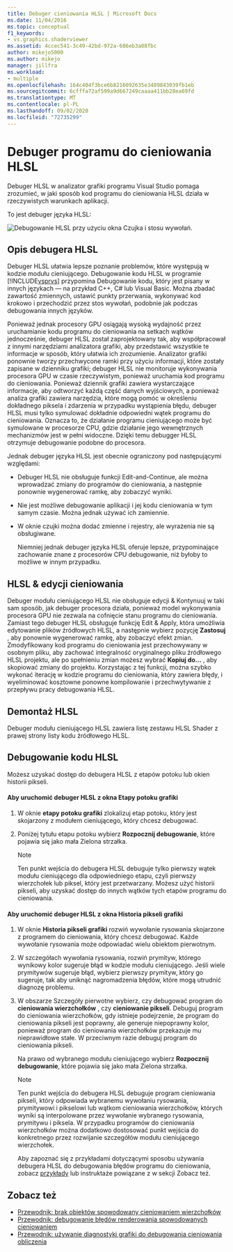 ```yaml
---
title: Debuger cieniowania HLSL | Microsoft Docs
ms.date: 11/04/2016
ms.topic: conceptual
f1_keywords:
- vs.graphics.shaderviewer
ms.assetid: 4ccec541-3c49-42bd-972a-686eb3a88fbc
author: mikejo5000
ms.author: mikejo
manager: jillfra
ms.workload:
- multiple
ms.openlocfilehash: 164c404f3bce6b8216092635e3489843039fb1eb
ms.sourcegitcommit: 6cfffa72af599a9d667249caaaa411bb28ea69fd
ms.translationtype: MT
ms.contentlocale: pl-PL
ms.lasthandoff: 09/02/2020
ms.locfileid: "72735299"
---
```

# <a name="hlsl-shader-debugger"></a>Debuger programu do cieniowania HLSL
Debuger HLSL w analizator grafiki programu Visual Studio pomaga zrozumieć, w jaki sposób kod programu do cieniowania HLSL działa w rzeczywistych warunkach aplikacji.

 To jest debuger języka HLSL:

 ![Debugowanie HLSL przy użyciu okna Czujka i stosu wywołań.](media/gfx_diag_demo_hlsl_debugger_orientation.png "gfx_diag_demo_hlsl_debugger_orientation")

## <a name="understanding-the-hlsl-debugger"></a>Opis debugera HLSL
 Debuger HLSL ułatwia lepsze poznanie problemów, które występują w kodzie modułu cieniującego. Debugowanie kodu HLSL w programie [!INCLUDE[vsprvs](../../code-quality/includes/vsprvs_md.md)] przypomina Debugowanie kodu, który jest pisany w innych językach — na przykład C++, C# lub Visual Basic. Można zbadać zawartość zmiennych, ustawić punkty przerwania, wykonywać kod krokowo i przechodzić przez stos wywołań, podobnie jak podczas debugowania innych języków.

 Ponieważ jednak procesory GPU osiągają wysoką wydajność przez uruchamianie kodu programu do cieniowania na setkach wątków jednocześnie, debuger HLSL został zaprojektowany tak, aby współpracował z innymi narzędziami analizatora grafiki, aby przedstawić wszystkie te informacje w sposób, który ułatwia ich zrozumienie. Analizator grafiki ponownie tworzy przechwycone ramki przy użyciu informacji, które zostały zapisane w dzienniku grafiki; debuger HLSL nie monitoruje wykonywania procesora GPU w czasie rzeczywistym, ponieważ uruchamia kod programu do cieniowania. Ponieważ dziennik grafiki zawiera wystarczające informacje, aby odtworzyć każdą część danych wyjściowych, a ponieważ analiza grafiki zawiera narzędzia, które mogą pomóc w określeniu dokładnego piksela i zdarzenia w przypadku wystąpienia błędu, debuger HLSL musi tylko symulować dokładnie odpowiedni wątek programu do cieniowania. Oznacza to, że działanie programu cieniującego może być symulowane w procesorze CPU, gdzie działanie jego wewnętrznych mechanizmów jest w pełni widoczne. Dzięki temu debugger HLSL otrzymuje debugowanie podobne do procesora.

 Jednak debuger języka HLSL jest obecnie ograniczony pod następującymi względami:

- Debuger HLSL nie obsługuje funkcji Edit-and-Continue, ale można wprowadzać zmiany do programów do cieniowania, a następnie ponownie wygenerować ramkę, aby zobaczyć wyniki.

- Nie jest możliwe debugowanie aplikacji i jej kodu cieniowania w tym samym czasie. Można jednak używać ich zamiennie.

- W oknie czujki można dodać zmienne i rejestry, ale wyrażenia nie są obsługiwane.

  Niemniej jednak debuger języka HLSL oferuje lepsze, przypominające zachowanie znane z procesorów CPU debugowanie, niż byłoby to możliwe w innym przypadku.

## <a name="hlsl-shader-edit--apply"></a>HLSL & edycji cieniowania
 Debuger modułu cieniującego HLSL nie obsługuje edycji & Kontynuuj w taki sam sposób, jak debuger procesora działa, ponieważ model wykonywania procesora GPU nie zezwala na cofnięcie stanu programu do cieniowania. Zamiast tego debuger HLSL obsługuje funkcję Edit & Apply, która umożliwia edytowanie plików źródłowych HLSL, a następnie wybierz pozycję **Zastosuj** , aby ponownie wygenerować ramkę, aby zobaczyć efekt zmian. Zmodyfikowany kod programu do cieniowania jest przechowywany w osobnym pliku, aby zachować integralność oryginalnego pliku źródłowego HLSL projektu, ale po spełnieniu zmian możesz wybrać **Kopiuj do...** , aby skopiować zmiany do projektu. Korzystając z tej funkcji, można szybko wykonać iterację w kodzie programu do cieniowania, który zawiera błędy, i wyeliminować kosztowne ponowne kompilowanie i przechwytywanie z przepływu pracy debugowania HLSL.

## <a name="hlsl-disassembly"></a>Demontaż HLSL
 Debuger modułu cieniującego HLSL zawiera listę zestawu HLSL Shader z prawej strony listy kodu źródłowego HLSL.

## <a name="debugging-hlsl-code"></a>Debugowanie kodu HLSL
 Możesz uzyskać dostęp do debugera HLSL z etapów potoku lub okien historii pikseli.

#### <a name="to-start-the-hlsl-debugger-from-the-graphics-pipeline-stages-window"></a>Aby uruchomić debuger HLSL z okna Etapy potoku grafiki

1. W oknie **etapy potoku grafiki** zlokalizuj etap potoku, który jest skojarzony z modułem cieniującego, który chcesz debugować.

2. Poniżej tytułu etapu potoku wybierz **Rozpocznij debugowanie**, które pojawia się jako mała Zielona strzałka.

    > [!NOTE]
    > Ten punkt wejścia do debugera HLSL debuguje tylko pierwszy wątek modułu cieniującego dla odpowiedniego etapu, czyli pierwszy wierzchołek lub piksel, który jest przetwarzany. Możesz użyć historii pikseli, aby uzyskać dostęp do innych wątków tych etapów programu do cieniowania.

#### <a name="to-start-the-hlsl-debugger-from-the-graphics-pixel-history"></a>Aby uruchomić debuger HLSL z okna Historia pikseli grafiki

1. W oknie **Historia pikseli grafiki** rozwiń wywołanie rysowania skojarzone z programem do cieniowania, który chcesz debugować. Każde wywołanie rysowania może odpowiadać wielu obiektom pierwotnym.

2. W szczegółach wywołania rysowania, rozwiń prymityw, którego wynikowy kolor sugeruje błąd w kodzie modułu cieniującego. Jeśli wiele prymitywów sugeruje błąd, wybierz pierwszy prymityw, który go sugeruje, tak aby uniknąć nagromadzenia błędów, które mogą utrudnić diagnozę problemu.

3. W obszarze Szczegóły pierwotne wybierz, czy debugować program do **cieniowania wierzchołków** , czy **cieniowanie pikseli**. Debuguj program do cieniowania wierzchołków, gdy istnieje podejrzenie, że program do cieniowania pikseli jest poprawny, ale generuje niepoprawny kolor, ponieważ program do cieniowania wierzchołków przekazuje mu nieprawidłowe stałe. W przeciwnym razie debuguj program do cieniowania pikseli.

    Na prawo od wybranego modułu cieniującego wybierz **Rozpocznij debugowanie**, które pojawia się jako mała Zielona strzałka.

   > [!NOTE]
   > Ten punkt wejścia do debugera HLSL debuguje program cieniowania pikseli, który odpowiada wybranemu wywołaniu rysowania, prymitywowi i pikselowi lub wątkom cieniowania wierzchołków, których wyniki są interpolowane przez wywołanie wybranego rysowania, prymitywu i piksela. W przypadku programów do cieniowania wierzchołków można dodatkowo dostosować punkt wejścia do konkretnego przez rozwijanie szczegółów modułu cieniującego wierzchołek.

   Aby zapoznać się z przykładami dotyczącymi sposobu używania debugera HLSL do debugowania błędów programu do cieniowania, zobacz [przykłady](graphics-diagnostics-examples.md) lub instruktaże powiązane z w sekcji Zobacz też.

## <a name="see-also"></a>Zobacz też
- [Przewodnik: brak obiektów spowodowany cieniowaniem wierzchołków](walkthrough-missing-objects-due-to-vertex-shading.md)
- [Przewodnik: debugowanie błędów renderowania spowodowanych cieniowaniem](walkthrough-debugging-rendering-errors-due-to-shading.md)
- [Przewodnik: używanie diagnostyki grafiki do debugowania cieniowania obliczenia](walkthrough-using-graphics-diagnostics-to-debug-a-compute-shader.md)